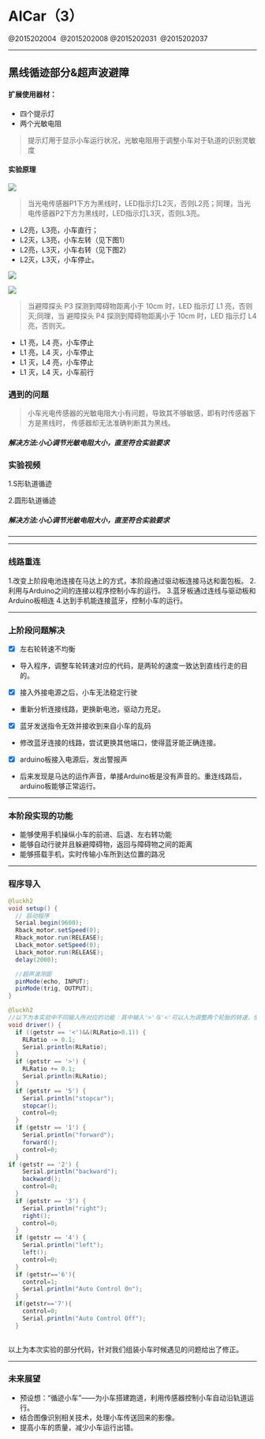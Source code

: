 # AICar（3）

@2015202004  @2015202008  @2015202031  @2015202037

-------------------
## 黑线循迹部分&超声波避障

#### 扩展使用器材：
- 四个提示灯
- 两个光敏电阻

> 提示灯用于显示小车运行状况，光敏电阻用于调整小车对于轨道的识别灵敏度

#### 实验原理
![](1.png)

> 当光电传感器P1下方为黑线时，LED指示灯L2灭，否则L2亮；同理，当光电传感器P2下方为黑线时，LED指示灯L3灭，否则L3亮。
- L2亮，L3亮，小车直行；
- L2灭，L3亮，小车左转（见下图1）
- L2亮，L3灭，小车右转（见下图2）
- L2灭，L3灭，小车停止。

![](2.png)

![](3.png)

> 当避障探头 P3 探测到障碍物距离小于 10cm 时，LED 指示灯 L1 亮，否则灭;同理，当 避障探头 P4 探测到障碍物距离小于 10cm 时，LED 指示灯 L4 亮，否则灭。

- L1 亮，L4 亮，小车停止
- L1 亮，L4 灭，小车停止
- L1 灭，L4 亮，小车停止
- L1 灭，L4 灭，小车前行


### 遇到的问题
> 小车光电传感器的光敏电阻大小有问题，导致其不够敏感，即有时传感器下方是黑线时，
传感器却无法准确判断其为黑线。

##### 解决方法:小心调节光敏电阻大小，直至符合实验要求

### 实验视频

1.S形轨道循迹

2.圆形轨道循迹

##### 解决方法:小心调节光敏电阻大小，直至符合实验要求

-------------------

------------------
### 线路重连
1.改变上阶段电池连接在马达上的方式，本阶段通过驱动板连接马达和面包板。
2.利用与Arduino之间的连接以程序控制小车的运行。 
3.蓝牙板通过连线与驱动板和Arduino板相连
4.达到手机能连接蓝牙，控制小车的运行。


------------------
### 上阶段问题解决
- [x] 左右轮转速不均衡
- 导入程序，调整车轮转速对应的代码，是两轮的速度一致达到直线行走的目的。
- [x] 接入外接电源之后，小车无法稳定行驶
- 重新分析连接线路，更换新电池，驱动力充足。
- [x] 蓝牙发送指令无效并接收到来自小车的乱码
- 修改蓝牙连接的线路，尝试更换其他端口，使得蓝牙能正确连接。
- [x] arduino板接入电源后，发出警报声
- 后来发现是马达的运作声音，单接Arduino板是没有声音的。重连线路后，arduino板能够正常运行。

------------------
### 本阶段实现的功能
- 能够使用手机操纵小车的前进、后退、左右转功能
- 能够自动行驶并且躲避障碍物，返回与障碍物之间的距离
- 能够搭载手机，实时传输小车所到达位置的路况

------------------
### 程序导入

```java
@luckh2
void setup() {
  // 启动程序
  Serial.begin(9600);    
  Rback_motor.setSpeed(0);
  Rback_motor.run(RELEASE);
  Lback_motor.setSpeed(0);
  Lback_motor.run(RELEASE);
  delay(2000);

  //超声波测距
  pinMode(echo, INPUT);
  pinMode(trig, OUTPUT);
}

```

```java
@luckh2
//以下为本实验中不同输入所对应的功能：其中输入'>'与'<'可以人为调整两个轮胎的转速，使得小车能够直线运行
void driver() {
  if ((getstr == '<')&&(RLRatio>0.1)) {
    RLRatio -= 0.1;
    Serial.println(RLRatio);
  }  
  if (getstr == '>') {
    RLRatio += 0.1;
    Serial.println(RLRatio);
  }  
  if (getstr == '5') {
    Serial.println("stopcar");
    stopcar();
    control=0;
  }
  if (getstr == '1') {
    Serial.println("forward");
    forward();
    control=0;
  }
if (getstr == '2') {
    Serial.println("backward");
    backward();
    control=0;
  }
  if (getstr == '3') {
    Serial.println("right");
    right();
    control=0;
  }
  if (getstr == '4') {
    Serial.println("left");
    left();
    control=0;
  }
  if (getstr=='6'){
    control=1;
    Serial.println("Auto Control On");
  }
  if(getstr=='7'){
    control=0;
    Serial.println("Auto Control Off");
  }
 
```
以上为本次实验的部分代码，针对我们组装小车时候遇见的问题给出了修正。





------------------
### 未来展望
- 预设想：“循迹小车”——为小车搭建跑道，利用传感器控制小车自动沿轨道运行。
- 结合图像识别相关技术，处理小车传送回来的影像。
- 提高小车的质量，减少小车运行出错。

